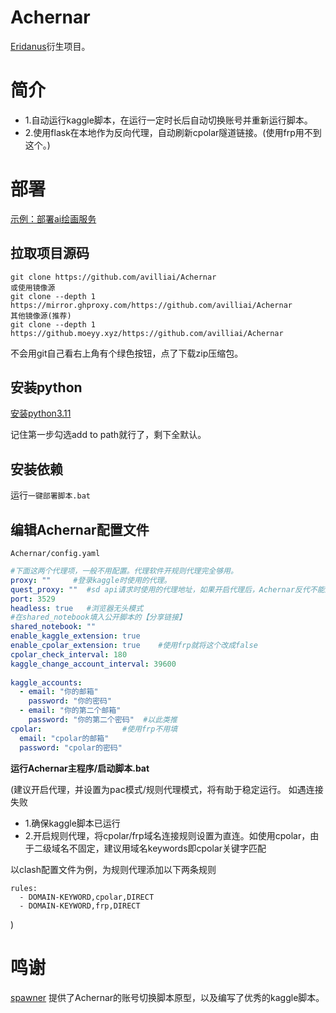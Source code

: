 
# Achernar
[Eridanus](https://github.com/avilliai/Eridanus)衍生项目。
# 简介
- 1.自动运行kaggle脚本，在运行一定时长后自动切换账号并重新运行脚本。
- 2.使用flask在本地作为反向代理，自动刷新cpolar隧道链接。(使用frp用不到这个。)
# 部署  
[示例：部署ai绘画服务](https://eridanus-doc.netlify.app/docs/lessons/kaggle%E9%83%A8%E7%BD%B2ai%E7%BB%98%E7%94%BB)
  
## 拉取项目源码
```
git clone https://github.com/avilliai/Achernar
或使用镜像源  
git clone --depth 1 https://mirror.ghproxy.com/https://github.com/avilliai/Achernar
其他镜像源(推荐)  
git clone --depth 1 https://github.moeyy.xyz/https://github.com/avilliai/Achernar
```
不会用git自己看右上角有个绿色按钮，点了下载zip压缩包。
## 安装python
[安装python3.11](https://mirrors.huaweicloud.com/python/3.11.0/python-3.11.0-amd64.exe)

记住第一步勾选add to path就行了，剩下全默认。
## 安装依赖
运行`一键部署脚本.bat`
  
## 编辑Achernar配置文件  
`Achernar/config.yaml`  
```yaml  
#下面这两个代理项，一般不用配置。代理软件开规则代理完全够用。  
proxy: ""     #登录kaggle时使用的代理。  
quest_proxy: ""  #sd api请求时使用的代理地址，如果开启代理后，Achernar反代不能正常工作请填写此项。你代理软件的http代理地址。取决于具体情况，clash一般http://127.0.0.1:7890  
port: 3529  
headless: true   #浏览器无头模式  
#在shared_notebook填入公开脚本的【分享链接】  
shared_notebook: ""    
enable_kaggle_extension: true  
enable_cpolar_extension: true    #使用frp就将这个改成false
cpolar_check_interval: 180  
kaggle_change_account_interval: 39600  
  
kaggle_accounts:  
  - email: "你的邮箱"  
    password: "你的密码"  
  - email: "你的第二个邮箱"  
    password: "你的第二个密码"  #以此类推  
cpolar:                  #使用frp不用填
  email: "cpolar的邮箱"  
  password: "cpolar的密码"  
```  
**运行Achernar主程序/启动脚本.bat**  
  
(建议开启代理，并设置为pac模式/规则代理模式，将有助于稳定运行。
如遇连接失败
- 1.确保kaggle脚本已运行
- 2.开启规则代理，将cpolar/frp域名连接规则设置为直连。如使用cpolar，由于二级域名不固定，建议用域名keywords即cpolar关键字匹配

以clash配置文件为例，为规则代理添加以下两条规则
```
rules:
  - DOMAIN-KEYWORD,cpolar,DIRECT
  - DOMAIN-KEYWORD,frp,DIRECT
```
)
# 鸣谢
[spawner](https://github.com/spawner1145) 提供了Achernar的账号切换脚本原型，以及编写了优秀的kaggle脚本。
